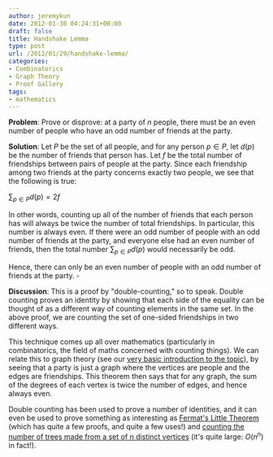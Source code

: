 ```yaml
---
author: jeremykun
date: 2012-01-30 04:24:31+00:00
draft: false
title: Handshake Lemma
type: post
url: /2012/01/29/handshake-lemma/
categories:
- Combinatorics
- Graph Theory
- Proof Gallery
tags:
- mathematics
---
```


**Problem**: Prove or disprove: at a party of $n$ people, there must be an even number of people who have an odd number of friends at the party.

**Solution**: Let $P$ be the set of all people, and for any person $p \in P$, let $d(p)$ be the number of friends that person has. Let $f$ be the total number of friendships between pairs of people at the party. Since each friendship among two friends at the party concerns exactly two people, we see that the following is true:


$\displaystyle \sum_{p \in P} d(p) = 2f$




In other words, counting up all of the number of friends that each person has will always be twice the number of total friendships. In particular, this number is always even. If there were an odd number of people with an odd number of friends at the party, and everyone else had an even number of friends, then the total number $\sum_{p \in P} d(p)$ would necessarily be odd.




Hence, there can only be an even number of people with an odd number of friends at the party. $\square$


**Discussion**: This is a proof by "double-counting," so to speak. Double counting proves an identity by showing that each side of the equality can be thought of as a different way of counting elements in the same set. In the above proof, we are counting the set of one-sided friendships in two different ways.

This technique comes up all over mathematics (particularly in combinatorics, the field of maths concerned with counting things). We can relate this to graph theory (see our [very basic introduction to the topic](http://jeremykun.wordpress.com/2011/06/26/teaching-mathematics-graph-theory/)), by seeing that a party is just a graph where the vertices are people and the edges are friendships. This theorem then says that for any graph, the sum of the degrees of each vertex is twice the number of edges, and hence always even.

Double counting has been used to prove a number of identities, and it can even be used to prove something as interesting as [Fermat's Little Theorem](http://en.wikipedia.org/wiki/Proofs_of_Fermat%27s_little_theorem#Proof_by_counting_necklaces) (which has quite a few proofs, and quite a few uses!) and [counting the number of trees made from a set of n distinct vertices](http://en.wikipedia.org/wiki/Double_counting_(proof_technique)#Counting_trees) (it's quite large: $O(n^n)$ in fact!).
